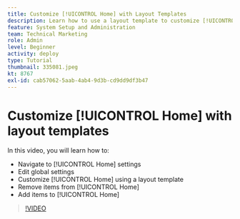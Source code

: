 ```yaml
---
title: Customize [!UICONTROL Home] with Layout Templates
description: Learn how to use a layout template to customize [!UICONTROL Home] by adding or removing fields.
feature: System Setup and Administration
team: Technical Marketing
role: Admin
level: Beginner
activity: deploy
type: Tutorial
thumbnail: 335081.jpeg
kt: 8767
exl-id: cab57062-5aab-4ab4-9d3b-cd9dd9df3b47
---
```

# Customize [!UICONTROL Home] with layout templates

In this video, you will learn how to:

* Navigate to [!UICONTROL Home] settings
* Edit global settings
* Customize [!UICONTROL Home] using a layout template
* Remove items from [!UICONTROL Home]
* Add items to [!UICONTROL Home]

>[!VIDEO](https://video.tv.adobe.com/v/335081/?quality=12)
